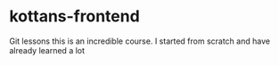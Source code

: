 # kottans-frontend
Git lessons
this is an incredible course. I started from scratch and have already learned a lot
